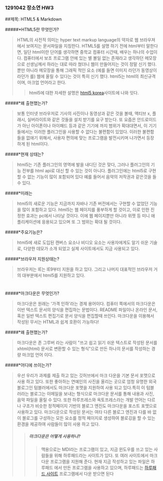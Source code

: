 ### 1291042 장소연 HW3 
##제목: HTML5 & Markdown


#####*HTML5란 무엇인가? 

>HTML의 사전적 의미는 hyper text markup language의 약자로 웹 브라우져에서 보여지는 문서파일을 지칭한다. HTML5를 설명 하기 전에 html부터 말한다면, 일단 html이란 단어를 생각하면 중학교 컴퓨터 시간때, 배우는 하나의 수업이다. 컴퓨터에서 보조 프로그램 안에 있는 별 볼일 없는 존재라고 생각하던 메모장으로 선생님께서 하라는 대로 따라 쳤더니 웹이 만들어지는 것이 정말 신기 했다. 뿐만 아니라 메모장을 통해 그래픽 적인 요소 (예를 들면 이미지 라던가 동영상이라던가 를) 웹에 올릴 수 있다는 것이 특히 신기 했다. html5는 html의 최신규격이며, 마크업 언어라고 한다. 
>> html5에 대한 자세한 설명은  [html5 korea](http://www.koreahtml5.kr)사이트에 나와 잇다. 

#####*왜 출현했는가? 
>보통 인터넷 브라우저로 기사의 사진이나 동영상과 같은 것을 볼때, 액티브 x, 플래시, 실버라이트와 같은 것들을 설치 받기를 요구 받는다. 또 요즘은 안드로이드가 아닌 아이폰이나 아이패드 등과 같은 기기에 까지 범위가 확대대면서, 이 기기들에서는 이러한 플러그인을 사용할 수 없다는 불편함이 있었다. 이러한 불편함들을 없애기 위해서, 사용자 편의에 맞는 프로그램을 발전시키며 나가면서 등장하게 된 html이다.

#####*현재 상태는?
>html5는 기존 플러그인의 영역에 발을 내디딘 것은 맞다, 그러나 플러그인의 기능 전부를 html api로 대신 할 수 있는 것이 아니다. 플러그인에는 html5로 구현할 수 없는 기능이 많이 포함되어 있다 예를 들어서 음악의 저작권과 같은것을 들 수 있다.

#####*미래는
> html5의 새로운 기능은 지금까지 자바나 기존 버전에서는 구현할 수 없었던 기능을 많이 포함하고 있다. html5는 웹 페이지를 풍부하게 할 것이고, 이로 인한 진정한 효과는 pc에서 나타날 것이다. 이에 웹 페이지뿐만 아니라 위젯 등 미니 애플리케이션에 응용되고 있으며 또 그 범위는 확대 될 것이다.

#####*주요기능은? 
> html5에 새로 도입된 캔버스 요소나 비디오 요소는 사용자에게도 알기 쉬운 기술로, 다양한 데모가 소개 되었고 실제 사이트에서도 지금 사용되고 있다. 

#####*브라우저 지원상태는? 
> 브라우저는 IE는 IE9부터 지원을 하고 있다. 그리고 나머지 대표적인 브라우저 거의 대부분에서 html5를 지원하고 있다. 
# 
# 

#####*마크다운은 무엇인가? 
>마크다운은 원래는 '가격 인하'라는 경제 용어이다. 컴퓨터 쪽에서의 마크다운은 이반 텍스트 문서의 양식을 편집하는 문법이다. README 파일이나 온라인 문서, 혹은 일반 텍스트 편집기로 문서 양식을 편집할때 쓰인다. 마크다운을 이용해서 작성된 무서는 HTML과 쉽게 호환이 가능하다!

#####*왜 출현했는가? 
> 마크다운은 존 그루버 라는 사람이 "쓰고 쉽고 읽기 쉬운 텍스트로 작성된 문서를 xhtml(html) 문서로 변환할 수 있는 형식"으로 만든 하나의 문서를 작성하는 경량 마크업 언어 이다. 

#####*어디에 쓰이는가? 
>우선 우리가 과제를 제출 하고 있는 깃허브에서 마크 다운을 기본 문서 포맷으로 사용 하고 있다. 또한 좋아하는 연예인의 사진을 올리는 곳으로 엄청 유명한 외국 블로그인 텀블러에서도 마크다운 포맷을 지원하여 사용 되고 있다.특히 이 텀블러라는 블로그는 이메일을 보내는 형식으로 마크다운 문서를 통해 내용과 사진, 음악 파일을 올릴 수 있다. 또한 하루프레스와 옥토프레스라는 개발 언어는 다르나 구조가 비슷한 정적페이지 기반의 블로그 엔진도 마크다운을 포스트 포맷으로 사용하고 있다. 마크다운으로 작성된 문서는 여타 다른 블로그 엔진과 다를 바 없이 블로그를 구성하는 모든 요소를 정적 페이지로 생성하여 블로깅을 할 수 있는 환경을 제공하여 사람들이 많이 사용 하고 있다. 
>>##### 마크다운은 어떻게 사용하나?
>>>맥용으로는 MDI라는 프로그램이 있고, 지금 윈도우를 쓰고 있는 사람들을 위해 하루패드라는 사이트가 있다. 또 여러 사이트에서 마크다운 프로그램을 지원해 준다. 현재 지금 작성하고 있는 파일은 하루패드 에서 만든 프로그램을 사용하고 있으며, 하루패드는  [하루패드 사이트](http://pad.haroopress.com/) 프로그램에서 다운 받으면 된다
